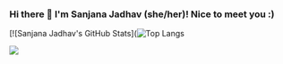 ### Hi there 👋  I'm Sanjana Jadhav (she/her)! Nice to meet you :) 

[![Sanjana Jadhav's GitHub Stats](![Top Langs](https://github-readme-stats.vercel.app/api/top-langs/?username=sanjanajadhavv&hide_progress=true)

![](https://komarev.com/ghpvc/?username=sanjanajadhavv&color=dc143c&&style=flat)
